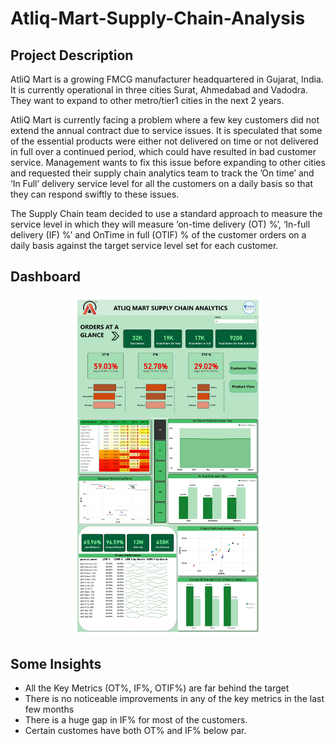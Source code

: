 # Atliq-Mart-Supply-Chain-Analysis

## Project Description


AtliQ Mart is a growing FMCG manufacturer headquartered in Gujarat, India. It is currently operational in three cities Surat, Ahmedabad and Vadodra. They want to expand to other metro/tier1 cities in the next 2 years.

AtliQ Mart is currently facing a problem where a few key customers did not extend the annual contract due to service issues. It is speculated that some of the essential products were either not delivered on time or not delivered in full over a continued period, which could have resulted in bad customer service. Management wants to fix this issue before expanding to other cities and requested their supply chain analytics team to track the ’On time’ and ‘In Full’ delivery service level for all the customers on a daily basis so that they can respond swiftly to these issues.

The Supply Chain team decided to use a standard approach to measure the service level in which they will measure ‘on-time delivery (OT) %’, ‘In-full delivery (IF) %’ and OnTime in full (OTIF) % of the customer orders on a daily basis against the target service level set for each customer.

## Dashboard 

<p align="center">
  <img src="https://github.com/anandbhr/Atliq-Mart-Supply-Chain-Analysis/blob/5072760fc9cf5f98132f8c3662bc36736815ee8f/Dashboard.jpg" width="300">
</p>

## Some Insights 

- All the Key Metrics (OT%, IF%, OTIF%) are far behind the target
- There is no noticeable improvements in any of the key metrics in the last few months
- There is a huge gap in IF% for most of the customers.
- Certain customes have both OT% and IF% below par.
